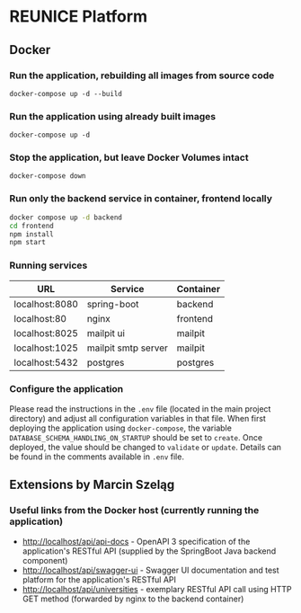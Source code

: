 # REUNICE Platform

## Docker

### Run the application, rebuilding all images from source code
`docker-compose up -d --build`

### Run the application using already built images
`docker-compose up -d`

### Stop the application, but leave Docker Volumes intact
`docker-compose down`

### Run only the backend service in container, frontend locally
```bash
docker compose up -d backend
cd frontend
npm install
npm start
```

### Running services

| URL | Service | Container |
| --- | --- | --- |
| localhost:8080 | spring-boot | backend |
| localhost:80 | nginx | frontend |
| localhost:8025 | mailpit ui | mailpit |
| localhost:1025 | mailpit smtp server | mailpit |
| localhost:5432 | postgres | postgres |

### Configure the application
Please read the instructions in the `.env` file (located in the main project directory) and adjust all configuration variables in that file. When first deploying the application using `docker-compose`, the variable `DATABASE_SCHEMA_HANDLING_ON_STARTUP` should be set to `create`. Once deployed, the value should be changed to `validate` or `update`. Details can be found in the comments available in `.env` file.

## Extensions by Marcin Szeląg

### Useful links from the Docker host (currently running the application)
- [http://localhost/api/api-docs](http://localhost/api/api-docs) - OpenAPI 3 specification of the application's RESTful API (supplied by the SpringBoot Java backend component)
- [http://localhost/api/swagger-ui](http://localhost/api/swagger-ui) - Swagger UI documentation and test platform for the application's RESTful API
- [http://localhost/api/universities](http://localhost/api/universities) - exemplary RESTful API call using HTTP GET method (forwarded by nginx to the backend container)